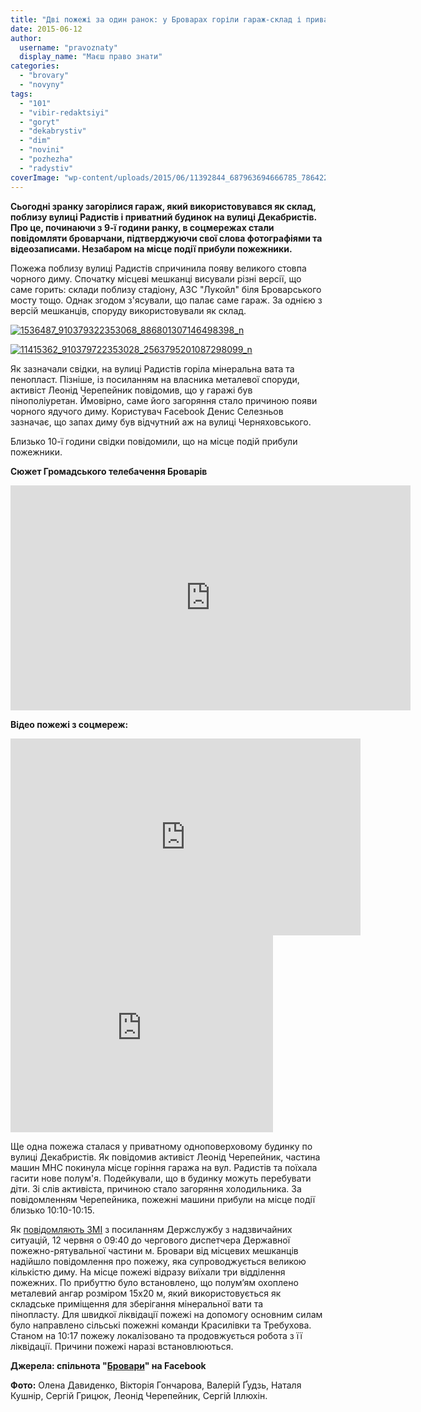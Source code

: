 ```yaml
---
title: "Дві пожежі за один ранок: у Броварах горіли гараж-склад і приватний будинок - ФОТО, ВІДЕО"
date: 2015-06-12
author: 
  username: "pravoznaty"
  display_name: "Маєш право знати"
categories: 
  - "brovary"
  - "novyny"
tags: 
  - "101"
  - "vibir-redaktsiyi"
  - "goryt"
  - "dekabrystiv"
  - "dim"
  - "novini"
  - "pozhezha"
  - "radystiv"
coverImage: "wp-content/uploads/2015/06/11392844_687963694666785_7864221309665403114_n.jpg"
---
```


**Сьогодні зранку загорілися гараж, який використовувався як склад, поблизу вулиці Радистів і приватний будинок на вулиці Декабристів. Про це, починаючи з 9-ї години ранку, в соцмережах стали повідомляти броварчани, підтверджуючи свої слова фотографіями та відеозаписами. Незабаром на місце події прибули пожежники.**

Пожежа поблизу вулиці Радистів спричинила появу великого стовпа чорного диму. Спочатку місцеві мешканці висували різні версії, що саме горить: склади поблизу стадіону, АЗС "Лукойл" біля Броварського мосту тощо. Однак згодом з'ясували, що палає саме гараж. За однією з версій мешканців, споруду використовували як склад.

[![1536487_910379322353068_886801307146498398_n](https://mpz.brovary.org/wp-content/uploads/2015/06/1536487_910379322353068_886801307146498398_n.jpg)](https://mpz.brovary.org/wp-content/uploads/2015/06/1536487_910379322353068_886801307146498398_n.jpg)

[![11415362_910379722353028_2563795201087298099_n](https://mpz.brovary.org/wp-content/uploads/2015/06/11415362_910379722353028_2563795201087298099_n.jpg)](https://mpz.brovary.org/wp-content/uploads/2015/06/11415362_910379722353028_2563795201087298099_n.jpg)

Як зазначали свідки, на вулиці Радистів горіла мінеральна вата та пенопласт. Пізніше, із посиланням на власника металевої споруди, активіст Леонід Черепейник повідомив, що у гаражі був пінополіуретан. Ймовірно, саме його загоряння стало причиною появи чорного ядучого диму. Користувач Facebook Денис Селезньов зазначає, що запах диму був відчутний аж на вулиці Черняховського.

Близько 10-ї години свідки повідомили, що на місце подій прибули пожежники.

**Сюжет Громадського телебачення Броварів**

<iframe src="https://www.youtube.com/embed/8xcaXHvDJqg" width="640" height="360" frameborder="0" allowfullscreen="allowfullscreen"></iframe>

**Відео пожежі з соцмереж:**

<iframe src="https://www.youtube.com/embed/EjQfFwz4kt4" width="560" height="315" frameborder="0" allowfullscreen="allowfullscreen"></iframe>

<iframe src="https://www.youtube.com/embed/2PN2E0tflD4" width="420" height="315" frameborder="0" allowfullscreen="allowfullscreen"></iframe>

Ще одна пожежа сталася у приватному одноповерховому будинку по вулиці Декабристів. Як повідомив активіст Леонід Черепейник, частина машин МНС покинула місце горіння гаража на вул. Радистів та поїхала гасити нове полум'я. Подейкували, що в будинку можуть перебувати діти. Зі слів активіста, причиною стало загоряння холодильника. За повідомленням Черепейника, пожежні машини прибули на місце події близько 10:10-10:15.

Як [повідомляють ЗМІ](http://www.hromadske.tv/society/v-brovarakh-gorit-sklad-pinoplastu-ta-azs-video/) з посиланням Держслужбу з надзвичайних ситуацій, 12 червня о 09:40 до чергового диспетчера Державної пожежно-рятувальної частини м. Бровари від місцевих мешканців надійшло повідомлення про пожежу, яка супроводжується великою кількістю диму. На місце пожежі відразу виїхали три відділення пожежних. По прибуттю було встановлено, що полум’ям охоплено металевий ангар розміром 15х20 м, який використовується як складське приміщення для зберігання мінеральної вати та пінопласту. Для швидкої ліквідації пожежі на допомогу основним силам було направлено сільські пожежні команди Красилівки та Требухова. Станом на 10:17 пожежу локалізовано та продовжується робота з її ліквідації. Причини пожежі наразі встановлюються.

**Джерела: спільнота "[Бровари](https://www.facebook.com/groups/brovary/)" на Facebook**

**Фото:** Олена Давиденко, Вікторія Гончарова, Валерій Ґудзь, Наталя Кушнір, Сергій Грицюк, Леонід Черепейник, Сергій Іллюхін.
